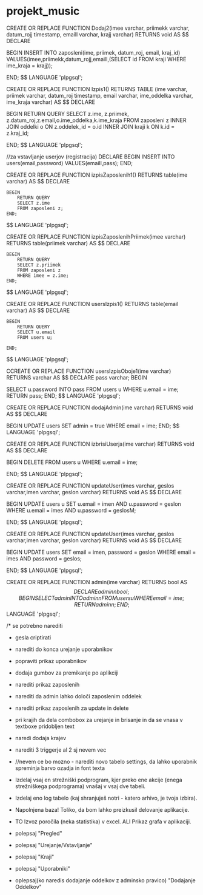 # projekt_music


CREATE OR REPLACE FUNCTION Dodaj2(imee varchar, priimekk varchar, datum_rojj timestamp, emaill varchar, krajj varchar)
RETURNS void AS
$$
DECLARE

BEGIN
INSERT INTO zaposleni(ime, priimek, datum_roj, email, kraj_id)
VALUES(imee,priimekk,datum_rojj,emaill,(SELECT id FROM kraji WHERE ime_kraja = krajj));

END;
$$ LANGUAGE 'plpgsql';

CREATE OR REPLACE FUNCTION Izpis1()
RETURNS TABLE (ime varchar, priimek varchar, datum_roj timestamp, email varchar, ime_oddelka varchar, ime_kraja varchar) AS
$$
DECLARE

BEGIN
RETURN QUERY
SELECT z.ime, z.priimek, z.datum_roj,z.email,o.ime_oddelka,k.ime_kraja
FROM zaposleni z INNER JOIN oddelki o ON z.oddelek_id = o.id
INNER JOIN kraji k ON k.id = z.kraj_id;

END;
$$ LANGUAGE 'plpgsql';



//za vstavljanje userjov (registracija)
DECLARE
BEGIN
INSERT INTO users(email,password) VALUES(emaill,pass);
END;

CREATE OR REPLACE FUNCTION izpisZaposlenih1()
RETURNS table(ime varchar) AS
$$
    DECLARE

    BEGIN
        RETURN QUERY
        SELECT z.ime
        FROM zaposleni z;
    END;
$$ LANGUAGE 'plpgsql';


CREATE OR REPLACE FUNCTION izpisZaposlenihPriimek(imee varchar)
RETURNS table(priimek varchar) AS
$$
    DECLARE

    BEGIN
        RETURN QUERY
        SELECT z.priimek
        FROM zaposleni z
		WHERE imee = z.ime;
    END;
$$ LANGUAGE 'plpgsql';

CREATE OR REPLACE FUNCTION usersIzpis1()
RETURNS table(email varchar) AS
$$
    DECLARE

    BEGIN
        RETURN QUERY
        SELECT u.email
        FROM users u;
		
    END;
$$ LANGUAGE 'plpgsql';

CCREATE OR REPLACE FUNCTION usersIzpisOboje1(ime varchar)
RETURNS varchar AS
$$
DECLARE
pass varchar;
BEGIN

SELECT u.password INTO pass
FROM users u
WHERE u.email = ime;
RETURN pass;
END;
$$ LANGUAGE 'plpgsql';



CREATE OR REPLACE FUNCTION dodajAdmin(ime varchar)
RETURNS void AS
$$
DECLARE

BEGIN
UPDATE users
SET admin = true
WHERE email = ime;
END;
$$ LANGUAGE 'plpgsql';

CREATE OR REPLACE FUNCTION izbrisiUserja(ime varchar)
RETURNS void AS
$$
DECLARE

BEGIN
DELETE FROM users u
WHERE u.email = ime;

END;
$$ LANGUAGE 'plpgsql';


CREATE OR REPLACE FUNCTION updateUser(imes varchar, geslos varchar,imen varchar, geslon varchar)
RETURNS void AS
$$
DECLARE

BEGIN
UPDATE users u
SET u.email = imen AND u.password = geslon
WHERE u.email = imes AND u.password = geslosM;

END;
$$ LANGUAGE 'plpgsql';


CREATE OR REPLACE FUNCTION updateUser(imes varchar, geslos varchar,imen varchar, geslon varchar)
RETURNS void AS
$$
DECLARE

BEGIN
UPDATE users 
SET email = imen, password = geslon
WHERE email = imes AND password = geslos;

END;
$$ LANGUAGE 'plpgsql';

CREATE OR REPLACE FUNCTION admin(ime varchar)
RETURNS bool AS
$$
DECLARE
adminn bool;
BEGIN
SELECT admin INTO adminn FROM users u
WHERE email = ime;
RETURN adminn;
END;
$$ LANGUAGE 'plpgsql';


/* se potrebno narediti
- gesla criptirati

- narediti do konca urejanje uporabnikov
- popraviti prikaz uporabnikov

- dodaja gumbov za premikanje po aplikciji
- narediti prikaz zaposlenih 
- narediti da admin lahko določi zaposlenim oddelek
- narediti prikaz zaposlenih za update in delete 

- pri krajih da dela combobox za urejanje in brisanje in da se vnasa v textboxe pridobljen text
- naredi dodaja krajev

- narediti 3 triggerje al 2 sj nevem vec
- //nevem ce bo mozno - narediti novo tabelo settings, da lahko uporabnik spreminja barvo ozadja in font texta
- Izdelaj vsaj en strežniški podprogram, kjer preko ene akcije (enega strežniškega podprograma) vnašaj v vsaj dve tabeli.
- Izdelaj eno log tabelo (kaj shranjuješ notri - katero arhivo, je tvoja izbira).
- Napolnjena baza! Toliko, da bom lahko preizkusil delovanje aplikacije.
- TO Izvoz poročila (neka statistika) v excel. ALI Prikaz grafa v aplikaciji.

- polepsaj "Pregled"
- polepsaj "Urejanje/Vstavljanje"
- polepsaj "Kraji"
- polepsaj "Uporabniki"
- oplepsaj(ko naredis dodajanje oddelkov z adminsko pravico) "Dodajanje Oddelkov"
